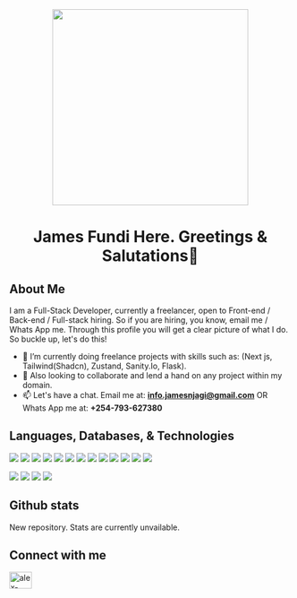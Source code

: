 <div align="center"><img src="https://img.freepik.com/free-vector/gradient-ui-ux-background_23-2149052117.jpg" height="350px"></div>
<h1 align="center">James Fundi Here. Greetings &amp; Salutations👋</h1>

## About Me

I am a Full-Stack Developer, currently a freelancer, open to Front-end / Back-end / Full-stack hiring. So if you are hiring, you know, email me / Whats App me. Through this profile you will get a clear picture of what I do. So buckle up, let&#39;s do this!

- 🌱 I’m currently doing freelance projects with skills such as: (Next js, Tailwind(Shadcn), Zustand, Sanity.Io, Flask).
- 💞️ Also looking to collaborate and lend a hand on any project within my domain.
- 📫 Let&#39;s have a chat. Email me at: **info.jamesnjagi@gmail.com** OR Whats App me at: **+254-793-627380**

## Languages, Databases, & Technologies

![](https://img.shields.io/badge/Code-Javascript-informational?style=flat&logo=javascript&logoColor=white&color=2bbc8a)
![](https://img.shields.io/badge/Code-Typescript-informational?style=flat&logo=typescript&logoColor=white&color=2bbc8a)
![](https://img.shields.io/badge/Code-PhP-informational?style=flat&logo=php&logoColor=white&color=2bbc8a)
![](https://img.shields.io/badge/Code-Python-informational?style=flat&logo=python&logoColor=white&color=2bbc8a)
![](https://img.shields.io/badge/Code-CSS3-informational?style=flat&logo=css3&logoColor=white&color=2bbc8a)
![](https://img.shields.io/badge/Code-Sass-informational?style=flat&logo=sass&logoColor=white&color=2bbc8a)
![](https://img.shields.io/badge/Code-Tailwind-informational?style=flat&logo=tailwind&logoColor=white&color=2bbc8a)
![](https://img.shields.io/badge/Code-HTML5-informational?style=flat&logo=html5&logoColor=white&color=2bbc8a)
![](https://img.shields.io/badge/Code-NodeJs-informational?style=flat&logo=nodedotjs&logoColor=white&color=2bbc8a)
![](https://img.shields.io/badge/DevOps-Bash-informational?style=flat&logo=gnubash&logoColor=white&color=2bbc8a)
![](https://img.shields.io/badge/Framework-NextJs-informational?style=flat&logo=nextdotjs&logoColor=white&color=2bbc8a)
![](https://img.shields.io/badge/Framework-Flask-informational?style=flat&logo=flask&logoColor=white&color=2bbc8a)
![](https://img.shields.io/badge/Library-React-informational?style=flat&logo=react&logoColor=white&color=2bbc8a)



![](https://img.shields.io/badge/DB-Postgres-informational?style=flat&logo=postgres&logoColor=white&color=2bbc8a)
![](https://img.shields.io/badge/DB-MongoDb-informational?style=flat&logo=mongodb&logoColor=white&color=2bbc8a)
![](https://img.shields.io/badge/Design-Gimp-informational?style=flat&logo=gimp&logoColor=white&color=2bbc8a)
![](https://img.shields.io/badge/Design-PhotoShop-informational?style=flat&logo=adobephotoshop&logoColor=white&color=2bbc8a)

## Github stats

New repository. Stats are currently unvailable.

## Connect with me

<p align="left">
<a href="https://www.linkedin.com/in/james-fundi-njagi-985980317/" target="blank"><img align="center" src="https://raw.githubusercontent.com/rahuldkjain/github-profile-readme-generator/master/src/images/icons/Social/linked-in-alt.svg" alt="alex-steve-906242116" height="30" width="40" /></a>
</p>

<!---
james-fundi/james-fundi is a ✨ special ✨ repository because its `README.md` (this file) appears on your GitHub profile.
You can click the Preview link to take a look at your changes.
--->
